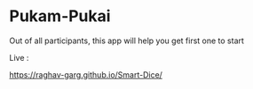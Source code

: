 # Pukam-Pukai
Out of all participants, this app will help you get first one to start


Live :

https://raghav-garg.github.io/Smart-Dice/
